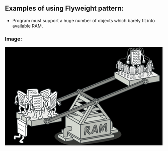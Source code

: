 ## Examples of using Flyweight pattern:
* Program must support a huge number of objects which barely fit into available RAM.
### Image:
![img.png](flyweight.png)